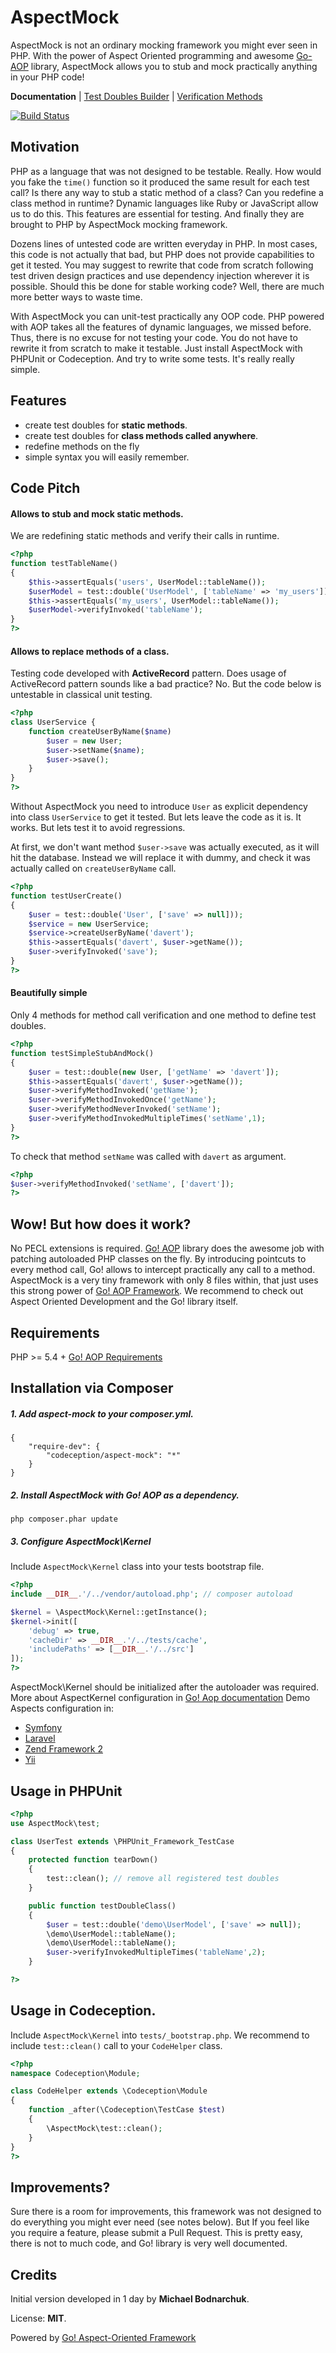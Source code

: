 AspectMock
==========

AspectMock is not an ordinary mocking framework you might ever seen in PHP.
With the power of Aspect Oriented programming and awesome [Go-AOP](https://github.com/lisachenko/go-aop-php) library,
AspectMock allows you to stub and mock practically anything in your PHP code!

**Documentation** | [Test Doubles Builder](https://github.com/Codeception/AspectMock/blob/master/docs/test.md) | [Verification Methods](https://github.com/Codeception/AspectMock/blob/master/docs/Verifiable.md)

[![Build Status](https://travis-ci.org/Codeception/AspectMock.png?branch=master)](https://travis-ci.org/Codeception/AspectMock)

## Motivation

PHP as a language that was not designed to be testable. Really. 
How would you fake the `time()` function so it produced the same result for each test call?
Is there any way to stub a static method of a class? Can you redefine a class method in runtime?
Dynamic languages like Ruby or JavaScript allow us to do this. 
This features are essential for testing. And finally they are brought to PHP by AspectMock mocking framework.

Dozens lines of untested code are written everyday in PHP. In most cases, this code is not actually that bad, 
but PHP does not provide capabilities to get it tested. You may suggest to rewrite that code from scratch following test driven design practices and use dependency injection wherever it is possible. Should this be done for stable working code? Well, there are much more better ways to waste time.

With AspectMock you can unit-test practically any OOP code. PHP powered with AOP takes all the features of dynamic languages, we missed before. Thus, there is no excuse for not testing your code. You do not have to rewrite it from scratch to make it testable. Just install AspectMock with PHPUnit or Codeception. And try to write some tests. It's really really simple.


## Features

* create test doubles for **static methods**.
* create test doubles for **class methods called anywhere**.
* redefine methods on the fly
* simple syntax you will easily remember.

## Code Pitch

#### Allows to stub and mock static methods.

We are redefining static methods and verify their calls in runtime.

``` php
<?php
function testTableName()
{
	$this->assertEquals('users', UserModel::tableName());	
	$userModel = test::double('UserModel', ['tableName' => 'my_users']);
	$this->assertEquals('my_users', UserModel::tableName());
	$userModel->verifyInvoked('tableName');	
}
?>
```

#### Allows to replace methods of a class.

Testing code developed with **ActiveRecord** pattern. Does usage of ActiveRecord pattern sounds like a bad practice? No. But the code below is untestable in classical unit testing.

``` php
<?php
class UserService {
    function createUserByName($name)
    	$user = new User;
    	$user->setName($name);
    	$user->save();
	}
}
?>
```

Without AspectMock you need to introduce `User` as explicit dependency into class `UserService` to get it tested.
But lets leave the code as it is. It works. But lets test it to avoid regressions.

At first, we don't want method `$user->save` was actually executed, as it will hit the database.
Instead we will replace it with dummy, and check it was actually called on `createUserByName` call.

``` php
<?php
function testUserCreate()
{
	$user = test::double('User', ['save' => null]));
	$service = new UserService;
	$service->createUserByName('davert');
	$this->assertEquals('davert', $user->getName());
	$user->verifyInvoked('save');
}
?>
```

#### Beautifully simple

Only 4 methods for method call verification and one method to define test doubles.

``` php
<?php
function testSimpleStubAndMock()
{	
	$user = test::double(new User, ['getName' => 'davert']);
	$this->assertEquals('davert', $user->getName());
	$user->verifyMethodInvoked('getName');
	$user->verifyMethodInvokedOnce('getName');
	$user->verifyMethodNeverInvoked('setName');
	$user->verifyMethodInvokedMultipleTimes('setName',1);
}
?>
```

To check that method `setName` was called with `davert` as argument.

``` php
<?php
$user->verifyMethodInvoked('setName', ['davert']);
?>
```

## Wow! But how does it work?

No PECL extensions is required. [Go! AOP](http://go.aopphp.com/) library does the awesome job with patching autoloaded PHP classes on the fly. By introducing pointcuts to every method call, Go! allows to intercept practically any call to a method. AspectMock is a very tiny framework with only 8 files within, that just uses this strong power of [Go! AOP Framework](http://go.aopphp.com/). We recommend to check out Aspect Oriented Development and the Go! library itself.

## Requirements

PHP >= 5.4 + [Go! AOP Requirements](https://github.com/lisachenko/go-aop-php#requirements)

## Installation via Composer

##### 1. Add aspect-mock to your composer.yml.

```
{
	"require-dev": {
		"codeception/aspect-mock": "*"
	}
}
```

##### 2. Install AspectMock with Go! AOP as a dependency.

```
php composer.phar update
```

##### 3. Configure AspectMock\Kernel

Include `AspectMock\Kernel` class into your tests bootstrap file. 

``` php
<?php
include __DIR__.'/../vendor/autoload.php'; // composer autoload

$kernel = \AspectMock\Kernel::getInstance();
$kernel->init([
    'debug' => true,
    'cacheDir' => __DIR__.'/../tests/cache',
    'includePaths' => [__DIR__.'/../src']
]);
?>
```
AspectMock\Kernel should be initialized after the autoloader was required.
More about AspectKernel configuration in [Go! Aop documentation](https://github.com/lisachenko/go-aop-php#3-configure-the-aspect-kernel-in-the-front-controller)
Demo Aspects configuration in:

* [Symfony](https://github.com/lisachenko/symfony-aspect)
* [Laravel](https://github.com/lisachenko/laravel-aspect)
* [Zend Framework 2](https://github.com/lisachenko/zf2-aspect)
* [Yii](https://github.com/lisachenko/yii-aspect)

## Usage in PHPUnit

``` php
<?php
use AspectMock\test;

class UserTest extends \PHPUnit_Framework_TestCase
{
    protected function tearDown()
    {
        test::clean(); // remove all registered test doubles
    }

    public function testDoubleClass()
    {
        $user = test::double('demo\UserModel', ['save' => null]);
        \demo\UserModel::tableName();
        \demo\UserModel::tableName();
        $user->verifyInvokedMultipleTimes('tableName',2);
    }

?>
```

## Usage in Codeception.

Include `AspectMock\Kernel` into `tests/_bootstrap.php`.
We recommend to include `test::clean()` call to your `CodeHelper` class.

``` php
<?php
namespace Codeception\Module;

class CodeHelper extends \Codeception\Module
{
	function _after(\Codeception\TestCase $test)
	{
		\AspectMock\test::clean();
	}
}
?>
```

## Improvements?

Sure there is a room for improvements, this framework was not designed to do everything you might ever need (see notes below). But If you feel like you require a feature, please submit a Pull Request. This is pretty easy, there is not to much code, and Go! library is very well documented. 

## Credits

Initial version developed in 1 day by **Michael Bodnarchuk**.

License: **MIT**.

Powered by [Go! Aspect-Oriented Framework](http://go.aopphp.com/)

